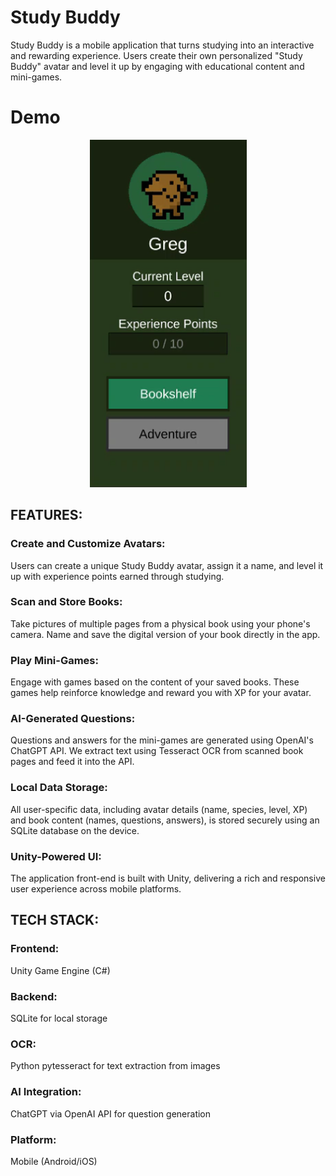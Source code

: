 # **Study Buddy**

Study Buddy is a mobile application that turns studying into an interactive and rewarding experience. Users create their own personalized "Study Buddy" avatar and level it up by engaging with educational content and mini-games.

# **Demo**

<div align="center">

[![Watch the demo](./videoDemoPNG.png)](./StudyDenDemo.mp4)

</div>



## **FEATURES:**

  ### Create and Customize Avatars:
  
  Users can create a unique Study Buddy avatar, assign it a name, and level it up with experience points earned through studying.

  ### Scan and Store Books:
  
  Take pictures of multiple pages from a physical book using your phone's camera. Name and save the digital version of your book directly in the app.

  ### Play Mini-Games:
  
  Engage with games based on the content of your saved books. These games help reinforce knowledge and reward you with XP for your avatar.

  ### AI-Generated Questions:
  
  Questions and answers for the mini-games are generated using OpenAI's ChatGPT API. We extract text using Tesseract OCR from scanned book pages and feed it into the API.

  ### Local Data Storage:
  
  All user-specific data, including avatar details (name, species, level, XP) and book content (names, questions, answers), is stored securely using an SQLite database on the device.

  ### Unity-Powered UI:
  
  The application front-end is built with Unity, delivering a rich and responsive user experience across mobile platforms.



## **TECH STACK:**

  ### Frontend: 
  Unity Game Engine (C#)

  ### Backend: 
  SQLite for local storage

  ### OCR: 
  Python pytesseract for text extraction from images

  ### AI Integration: 
  ChatGPT via OpenAI API for question generation

  ### Platform: 
  Mobile (Android/iOS)
